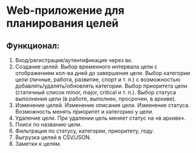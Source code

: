 # Web-приложение для планирования целей

## Функционал:

1. Вход/регистрация/аутентификация через вк.
2. Создание целей.
   Выбор временного интервала цели с отображением кол-ва дней до завершения цели.
   Выбор категории цели (личные, работа, развитие, спорт и т. п.) с возможностью добавлять/удалять/обновлять категории.
   Выбор приоритета цели (статичный список minor, major, critical и т. п.).
   Выбор статуса выполнения цели (в работе, выполнен, просрочен, в архиве).
3. Изменение целей.
   Изменение описания цели.
   Изменение статуса.
   Возможность менять приоритет и категорию у цели.
4. Удаление цели.
   При удалении цель меняет статус на «в архиве».
5. Поиск по названию цели.
6. Фильтрация по статусу, категории, приоритету, году.
7. Выгрузка целей в CSV/JSON.
8. Заметки к целям.

